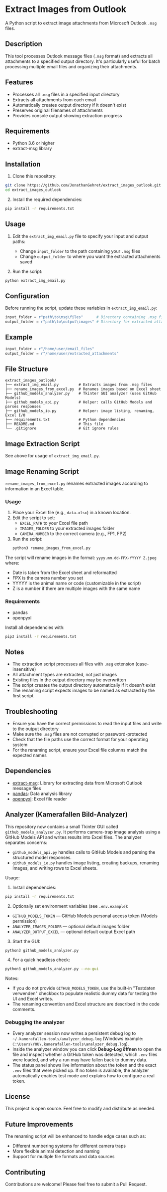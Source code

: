 # Extract Images from Outlook

A Python script to extract image attachments from Microsoft Outlook `.msg` files.

## Description

This tool processes Outlook message files (`.msg` format) and extracts all attachments to a specified output directory. It's particularly useful for batch processing multiple email files and organizing their attachments.

## Features

- Processes all `.msg` files in a specified input directory
- Extracts all attachments from each email
- Automatically creates output directory if it doesn't exist
- Preserves original filenames of attachments
- Provides console output showing extraction progress

## Requirements

- Python 3.6 or higher
- extract-msg library

## Installation

1. Clone this repository:
```bash
git clone https://github.com/JonathanGehret/extract_images_outlook.git
cd extract_images_outlook
```

2. Install the required dependencies:
```bash
pip install -r requirements.txt
```

## Usage

1. Edit the `extract_img_email.py` file to specify your input and output paths:
   - Change `input_folder` to the path containing your `.msg` files
   - Change `output_folder` to where you want the extracted attachments saved

2. Run the script:
```bash
python extract_img_email.py
```

## Configuration

Before running the script, update these variables in `extract_img_email.py`:

```python
input_folder = r"path\to\msg\files"      # Directory containing .msg files
output_folder = r"path\to\output\images" # Directory for extracted attachments
```

## Example

```python
input_folder = r"/home/user/email_files"
output_folder = r"/home/user/extracted_attachments"
```


## File Structure

```
extract_images_outlook/
├── extract_img_email.py         # Extracts images from .msg files
├── rename_images_from_excel.py  # Renames images based on Excel sheet
├── github_models_analyzer.py    # Tkinter GUI analyzer (uses GitHub Models)
├── github_models_api.py         # Helper: calls GitHub Models and parses responses
├── github_models_io.py          # Helper: image listing, renaming, Excel I/O
├── requirements.txt             # Python dependencies
├── README.md                    # This file
└── .gitignore                   # Git ignore rules
```

## Image Extraction Script

See above for usage of `extract_img_email.py`.

## Image Renaming Script

`rename_images_from_excel.py` renames extracted images according to information in an Excel table.

### Usage

1. Place your Excel file (e.g., `data.xlsx`) in a known location.
2. Edit the script to set:
   - `EXCEL_PATH` to your Excel file path
   - `IMAGES_FOLDER` to your extracted images folder
   - `CAMERA_NUMBER` to the correct camera (e.g., FP1, FP2)
3. Run the script:
   ```bash
   python3 rename_images_from_excel.py
   ```

The script will rename images in the format:
`yyyy.mm.dd-FPX-YYYYY Z.jpeg`
where:
- Date is taken from the Excel sheet and reformatted
- FPX is the camera number you set
- YYYYY is the animal name or code (customizable in the script)
- Z is a number if there are multiple images with the same name

### Requirements

- pandas
- openpyxl

Install all dependencies with:
```bash
pip3 install -r requirements.txt
```

## Notes

- The extraction script processes all files with `.msg` extension (case-insensitive)
- All attachment types are extracted, not just images
- Existing files in the output directory may be overwritten
- The script creates the output directory automatically if it doesn't exist
- The renaming script expects images to be named as extracted by the first script

## Troubleshooting

- Ensure you have the correct permissions to read the input files and write to the output directory
- Make sure the `.msg` files are not corrupted or password-protected
- Check that the file paths use the correct format for your operating system
- For the renaming script, ensure your Excel file columns match the expected names

## Dependencies

- [extract-msg](https://pypi.org/project/extract-msg/): Library for extracting data from Microsoft Outlook message files
- [pandas](https://pandas.pydata.org/): Data analysis library
- [openpyxl](https://openpyxl.readthedocs.io/): Excel file reader

## Analyzer (Kamerafallen Bild-Analyzer)

This repository now contains a small Tkinter GUI called `github_models_analyzer.py`.
It performs camera-trap image analysis using a GitHub Models API and writes results
into Excel files. The analyzer separates concerns:

- `github_models_api.py` handles calls to GitHub Models and parsing the structured
   model responses.
- `github_models_io.py` handles image listing, creating backups, renaming images,
   and writing rows to Excel sheets.

Usage:

1. Install dependencies:

```bash
pip install -r requirements.txt
```

2. Optionally set environment variables (see `.env.example`):

- `GITHUB_MODELS_TOKEN` — GitHub Models personal access token (Models permission)
- `ANALYZER_IMAGES_FOLDER` — optional default images folder
- `ANALYZER_OUTPUT_EXCEL` — optional default output Excel path

3. Start the GUI:

```bash
python3 github_models_analyzer.py
```

4. For a quick headless check:

```bash
python3 github_models_analyzer.py --no-gui
```

Notes:

- If you do not provide `GITHUB_MODELS_TOKEN`, use the built-in "Testdaten verwenden"
   checkbox to populate realistic dummy data for testing the UI and Excel writes.
- The renaming convention and Excel structure are described in the code comments.

### Debugging the analyzer

- Every analyzer session now writes a persistent debug log to
   `~/.kamerafallen-tools/analyzer_debug.log` (Windows example:
   `C:\Users\YOU\.kamerafallen-tools\analyzer_debug.log`).
- Inside the analyzer window you can click **Debug-Log öffnen** to open the file
   and inspect whether a GitHub token was detected, which `.env` files were loaded,
   and why a run may have fallen back to dummy data.
- The status panel shows live information about the token and the exact `.env`
   files that were picked up. If no token is available, the analyzer automatically
   enables test mode and explains how to configure a real token.

## License

This project is open source. Feel free to modify and distribute as needed.

## Future Improvements

The renaming script will be enhanced to handle edge cases such as:
- Different numbering systems for different camera traps
- More flexible animal detection and naming
- Support for multiple file formats and data sources

## Contributing

Contributions are welcome! Please feel free to submit a Pull Request.
